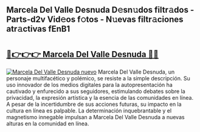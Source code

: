 ## Marcela Del Valle Desnuda D𝚎sn𝚞dos filtr𝚊dos - Parts-d2v Vid𝚎os f𝚘tos - N𝚞evas filtr𝚊ciones atr𝚊ctivas fEnB1

# <h2><a href="http://mb0oe3h.tromn.icu/?c=Marcela+Del+Valle+Desnuda">🔗👉👉👉 Marcela Del Valle Desnuda 🔗🔗</a></h2>

[![Marcela Del Valle Desnuda nuevo](https://i.imgur.com/pEAQMta.gif)](http://mb0oe3h.tromn.icu/?c=Marcela+Del+Valle+Desnuda)
Marcela Del Valle Desnuda, un personaje multifacético y polémico, se resiste a la simple descripción. Su uso innovador de los medios digitales para la autopresentación ha cautivado y enfurecido a sus seguidores, estimulando debates sobre la privacidad, la expresión artística y la esencia de las comunidades en línea. A pesar de la incertidumbre de sus acciones futuras, su impacto en la cultura en línea es palpable. La determinación inquebrantable y el magnetismo innegable impulsan a Marcela Del Valle Desnuda a nuevas alturas en la comunidad en línea.
